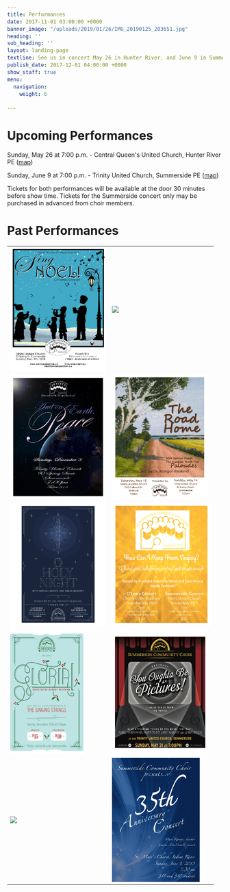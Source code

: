 ```yaml
---
title: Performances
date: 2017-11-01 03:00:00 +0000
banner_image: "/uploads/2019/01/26/IMG_20190125_203651.jpg"
heading: ''
sub_heading: ''
layout: landing-page
textline: See us in concert May 26 in Hunter River, and June 9 in Summerside
publish_date: 2017-12-01 04:00:00 +0000
show_staff: true
menu:
  navigation:
    weight: 6

---
```

# Upcoming Performances

Sunday, May 26 at 7:00 p.m. - Central Queen's United Church, Hunter River PE ([map](https://goo.gl/maps/8BsDwLN2jLK2))

Sunday, June 9 at 7:00 p.m. - Trinity United Church, Summerside PE ([map](https://goo.gl/maps/nuzN7oMkWLG2))

Tickets for both performances will be available at the door 30 minutes before show time. Tickets for the Summerside concert only may be purchased in advanced from choir members.

# Past Performances

<table> 
  <tr> 
    <td><img src="/images/concertposterchristmas2018.jpg" height="290"/></td> 
    <td><img src="/images/concertposterspring2018.jpg" height="290"/></td> 
  </tr> 
  <tr> 
    <td><img src="/images/concertposterchristmas2017.jpg" height="290"/></td>
    <td><img src="images/concertposterspring2017.jpg" height="290"/></td>
  </tr> 
  <tr> 
    <td><img src="/images/concertposterchristmas2016.jpg" height="290"/></td>
    <td><img src="/images/concertposterspring2016.jpg" height="290"/></td> 
  </tr> 
    <tr> 
    <td><img src="/images/concertposterchristmas2015.jpg" height="290"/></td>
    <td><img src="images/concertposterspring2015.jpg" height="290"/></td>
  </tr> 
  <tr> 
    <td><img src="/images/concertposterchristmas2014.jpg" height="290"/></td>
    <td><img src="/images/concertposterspring2014.jpg" height="290"/></td> 
  </tr>
</table>